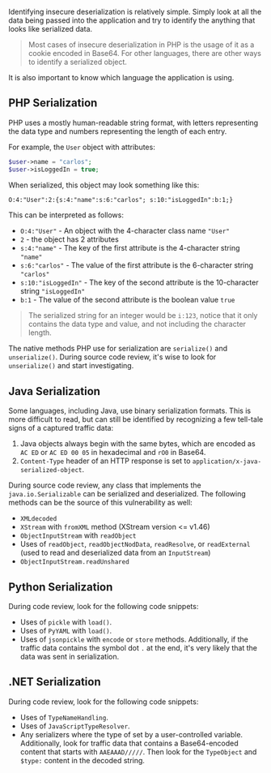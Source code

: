 Identifying insecure deserialization is relatively simple. Simply look at all the data being passed into the application and try to identify the anything that looks like serialized data.

> Most cases of insecure deserialization in PHP is the usage of it as a cookie encoded in Base64. For other languages, there are other ways to identify a serialized object.

It is also important to know which language the application is using.
## PHP Serialization
PHP uses a mostly human-readable string format, with letters representing the data type and numbers representing the length of each entry.

For example, the `User` object with attributes:
```php
$user->name = "carlos";
$user->isLoggedIn = true;
```
When serialized, this object may look something like this:
```txt
O:4:"User":2:{s:4:"name":s:6:"carlos"; s:10:"isLoggedIn":b:1;}
```
This can be interpreted as follows:
- `O:4:"User"` - An object with the 4-character class name `"User"`
- `2` - the object has 2 attributes
- `s:4:"name"` - The key of the first attribute is the 4-character string `"name"`
- `s:6:"carlos"` - The value of the first attribute is the 6-character string `"carlos"`
- `s:10:"isLoggedIn"` - The key of the second attribute is the 10-character string `"isLoggedIn"`
- `b:1` - The value of the second attribute is the boolean value `true`

> The serialized string for an integer would be `i:123`, notice that it only contains the data type and value, and not including the character length.

The native methods PHP use for serialization are `serialize()` and `unserialize()`. During source code review, it's wise to look for `unserialize()` and start investigating.
## Java Serialization
Some languages, including Java, use binary serialization formats. This is more difficult to read, but can still be identified by recognizing a few tell-tale signs of a captured traffic data:
1. Java objects always begin with the same bytes, which are encoded as `AC ED` or `AC ED 00 05` in hexadecimal and `rO0` in Base64.
2. `Content-Type` header of an HTTP response is set to `application/x-java-serialized-object`.

During source code review, any class that implements the `java.io.Serializable` can be serialized and deserialized. The following methods can be the source of this vulnerability as well:
- `XMLdecoded`
- `XStream` with `fromXML` method (XStream version <= v1.46)
- `ObjectInputStream` with `readObject`
- Uses of `readObject`, `readObjectNodData`, `readResolve`, or `readExternal` (used to read and deserialized data from an `InputStream`)
- `ObjectInputStream.readUnshared`
## Python Serialization
During code review, look for the following code snippets:
- Uses of `pickle` with `load()`.
- Uses of `PyYAML` with `load()`.
- Uses of `jsonpickle` with `encode` or `store` methods.
Additionally, if the traffic data contains the symbol dot `.` at the end, it's very likely that the data was sent in serialization.
## .NET Serialization
During code review, look for the following code snippets:
- Uses of `TypeNameHandling`.
- Uses of `JavaScriptTypeResolver`.
- Any serializers where the type of set by a user-controlled variable.
Additionally, look for traffic data that contains a Base64-encoded content that starts with `AAEAAAD/////`. Then look for the `TypeObject` and `$type:` content in the decoded string.